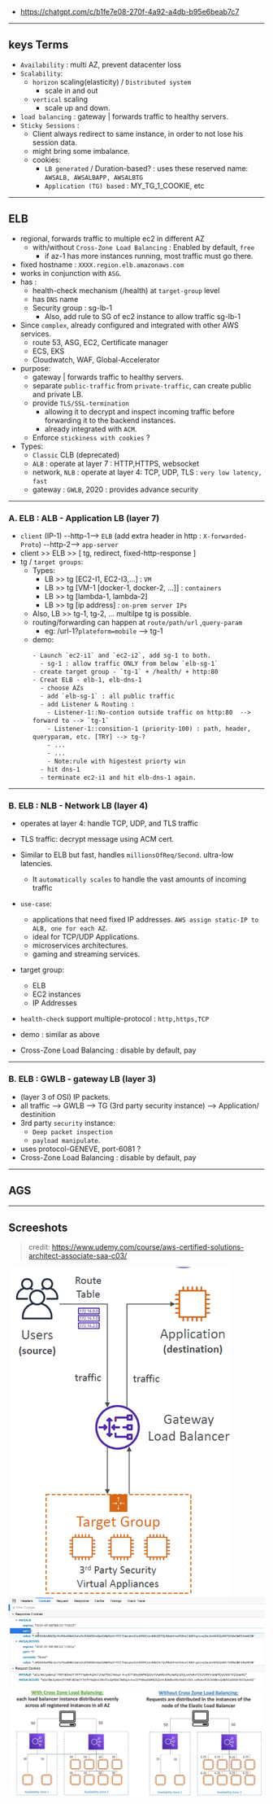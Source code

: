 - https://chatgpt.com/c/b1fe7e08-270f-4a92-a4db-b95e6beab7c7
---
## keys Terms
- `Availability` : multi AZ, prevent datacenter loss
- `Scalability`:
    - `horizon` scaling(elasticity) / `Distributed system`
        - scale in and out
    - `vertical` scaling
        - scale up and down.
- `load balancing` : gateway | forwards traffic to healthy servers. 
- `Sticky Sessions` : 
  - Client always redirect to same instance, in order to not lose his session data.
  - might bring some imbalance.
  - cookies: 
    - `LB generated` / Duration-based? : uses these reserved name: `AWSALB, AWSALBAPP, AWSALBTG`
    - `Application (TG) based` : MY_TG_1_COOKIE, etc

---
## ELB
- regional, forwards traffic to multiple ec2 in different AZ
  - with/without `Cross-Zone Load Balancing` : Enabled by default, `free`
    - if az-1 has more instances running, most traffic must go there.
- fixed hostname : `XXXX.region.elb.amazonaws.com`
- works in conjunction with `ASG`.
- has :
  - health-check mechanism (/health) at `target-group` level
  - has `DNS` name
  - Security group : sg-lb-1
    - Also, add rule to SG of ec2 instance to allow traffic sg-lb-1 
- Since `complex`, already configured and integrated with other AWS services.
  - route 53, ASG, EC2, Certificate manager 
  - ECS, EKS
  - Cloudwatch, WAF, Global-Accelerator
- purpose:
  - gateway | forwards traffic to healthy servers.
  - separate `public-traffic` from `private-traffic`, can create public and private LB.
  - provide `TLS/SSL-termination`
    - allowing it to decrypt and inspect incoming traffic before forwarding it to the backend instances.
    - already integrated with `ACM`.
  - Enforce `stickiness with cookies` ?
- Types:
  - `Classic` CLB (deprecated)
  - `ALB` : operate at layer 7 : HTTP,HTTPS, websocket
  - network, `NLB` : operate at layer 4: TCP, UDP, TLS : `very low latency, fast`
  - gateway : `GWLB`, 2020 : provides advance security

---
### A. ELB : ALB - Application LB (layer 7)
- `client` (IP-1) --http-1--> `ELB` (add extra header in http : `X-forwarded-Proto`) --http-2--> `app-server`
- client >> ELB >> [ tg, redirect, fixed-http-response ]
- tg / `target groups`:
  - Types:
    - LB >> tg [EC2-I1, EC2-I3,...] : `VM`
    - LB >> tg [VM-1 [docker-1, docker-2, ...]] : `containers`
    - LB >> tg [lambda-1, lambda-2]
    - LB >> tg [ip address] : `on-prem server IPs`
  - Also, LB >> tg-1, tg-2, ... multilpe tg is possible.
  - routing/forwarding can happen at `route/path/url` ,` query-param `
    - eg: /url-1?`plateform=mobile` --> tg-1
  - demo:
      ```
      - Launch `ec2-i1` and `ec2-i2`, add sg-1 to both.
        - sg-1 : allow traffic ONLY from below `elb-sg-1` 
      - create target group - `tg-1` + /health/ + http:80
      - Creat ELB - elb-1, elb-dns-1
        - choose AZs
        - add `elb-sg-1` : all public traffic
        - add Listener & Routing :  
          - Listener-1::No-contion outside traffic on http:80  --> forward to --> `tg-1` 
          - Listener-1::consition-1 (priority-100) : path, header, queryparam, etc. [TRY] --> tg-?
          - ...
          - ...  
          - Note:rule with higestest priorty win  
        - hit dns-1
        - terminate ec2-i1 and hit elb-dns-1 again.
      ```

---
### B. ELB : NLB - Network LB (layer 4)
- operates at layer 4:  handle TCP, UDP, and TLS traffic
- TLS traffic: decrypt message using ACM cert.
- Similar to ELB but fast, handles `millionsOfReq/Second`. ultra-low latencies.
  - It `automatically scales` to handle the vast amounts of incoming traffic
- `use-case`:
  - applications that need fixed IP addresses. `AWS assign static-IP to ALB, one for each AZ`.
  - ideal for TCP/UDP Applications.
  - microservices architectures.
  - gaming and streaming services.

- target group:
  - ELB
  - EC2 instances
  - IP Addresses
- `health-check` support multiple-protocol : `http,https,TCP`
- demo : similar as above
- Cross-Zone Load Balancing : disable by default, pay

---
### B. ELB : GWLB - gateway LB (layer 3)
- (layer 3 of OSI) IP packets.
- all traffic --> GWLB --> TG (3rd party security instance) --> Application/ destinition
- 3rd party `security` instance:
  - `Deep packet inspection`
  - `payload manipulate`.
- uses protocol-GENEVE, port-6081 ?
- Cross-Zone Load Balancing : disable by default, pay

---
## AGS


--- 
## Screeshots
> credit: https://www.udemy.com/course/aws-certified-solutions-architect-associate-saa-c03/

![img.png](../img/im-1.png)
![img_1.png](../img/im-2.png)
![img.png](../img/im-3.png)

